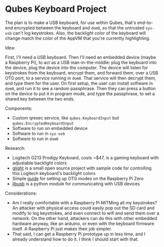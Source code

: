 # Qubes Keyboard Project

The plan is to make a USB keyboard, for use within Qubes, that's end-to-end
encrypted between the keyboard and `dom0`, so that the untrusted `sys-usb`
can't log keystrokes. Also, the backlight color of the keyboard will change
match the color of the AppVM that you're currently highlighting.

Idea:

First, I'll need a USB keyboard. Then I'll need an embedded device (maybe a
Raspberry Pi), to act as a USB man-in-the-middle: plug the keyboard into the
device, plug the device into the computer. The device will listen for keystrokes
from the keyboard, encrypt them, and forward them, over a USB OTG port, to a
service running in `dom0`. That service will then decrypt them, and type them
for the user. On first setup, the user can install software in `dom0`, and run
it to see a random passphrase. Then they can press a button on the device to put
it in program mode, and type the passphrase, to set a shared key between the two
ends.

Components:

* Custom qrexec service, like `qubes.KeyboardInput` but `qubes.EncryptedKeyboardInput`
* Software to run on embedded device
* Software to run in `sys-usb`
* Software to run in `dom0`

Research:

* Logitech G213 Prodigy Keyboard, costs ~$47, is a gaming keyboard with
  adjustable backlight colors
* [glight](https://github.com/sgdw/glight) is a small open source project with
  sample code for controlling this Logitech keyboard's backlight colors
* Simple [guide](https://gist.github.com/gbaman/50b6cca61dd1c3f88f41) for
  setting up OTG modes on the Raspberry Pi Zero
* [libusb](https://pypi.org/project/libusb/) is a python module for communicating
  with USB devices

Considerations:

* Am I really comfortable with a Raspberry Pi MITMing all my keystrokes? An
  attacker with physical access could easily pop out the SD card and modify to
  log keystrokes, and even connect to wifi and send them over a network. On the
  other hand, attackers can do this with other embedded hardware anyway, like an
  arduino, or even with the keyboard firmware itself. A Raspberry Pi just makes
  their job simpler.
* That said, I can get a Raspberry Pi prototype up in less time, and I already
  understand how to do it. I think I should start with that.
